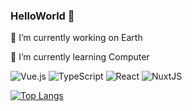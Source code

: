 ### HelloWorld 👋

🔭 I’m currently working on Earth

🌱 I’m currently learning Computer

![Vue.js](https://img.shields.io/badge/vuejs-%2335495e.svg?style=for-the-badge&logo=vuedotjs&logoColor=%234FC08D)     ![TypeScript](https://img.shields.io/badge/typescript-%23007ACC.svg?style=for-the-badge&logo=typescript&logoColor=white)    ![React](https://img.shields.io/badge/react-%2320232a.svg?style=for-the-badge&logo=react&logoColor=%2361DAFB)     ![NuxtJS](https://img.shields.io/badge/Nuxt-black?style=for-the-badge&logo=nuxt.js&logoColor=white)     

[![Top Langs](https://github-readme-stats.vercel.app/api/top-langs/?username=Kento97&layout=compact)](https://github.com/anuraghazra/github-readme-stats)
